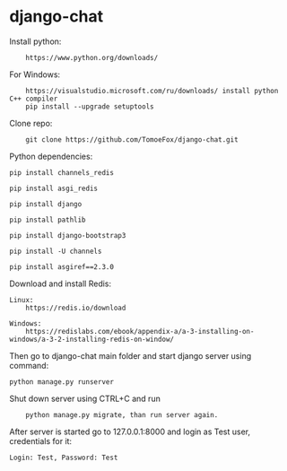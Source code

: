 # django-chat
Install python:

        https://www.python.org/downloads/
        
For Windows:
        
        https://visualstudio.microsoft.com/ru/downloads/ install python C++ compiler
        pip install --upgrade setuptools
        
Clone repo:
        
        git clone https://github.com/TomoeFox/django-chat.git
        
Python dependencies:
        
    pip install channels_redis
    
    pip install asgi_redis

    pip install django
    
    pip install pathlib
    
    pip install django-bootstrap3
  
    pip install -U channels
  
    pip install asgiref==2.3.0

Download and install Redis:

    Linux:
        https://redis.io/download
    
    Windows:
        https://redislabs.com/ebook/appendix-a/a-3-installing-on-windows/a-3-2-installing-redis-on-window/
  
Then go to django-chat main folder and start django server using command: 
    
    python manage.py runserver
Shut down server using CTRL+C and run 

        python manage.py migrate, than run server again.

After server is started go to 127.0.0.1:8000 and login as Test user, credentials for it: 
    
    Login: Test, Password: Test

